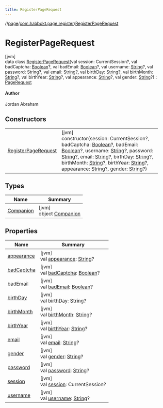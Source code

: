 ```yaml
---
title: RegisterPageRequest
---
```

//[page](../../../index.html)/[com.habbokt.page.register](../index.html)/[RegisterPageRequest](index.html)



# RegisterPageRequest



[jvm]\
data class [RegisterPageRequest](index.html)(val session: CurrentSession?, val badCaptcha: [Boolean](https://kotlinlang.org/api/latest/jvm/stdlib/kotlin/-boolean/index.html)?, val badEmail: [Boolean](https://kotlinlang.org/api/latest/jvm/stdlib/kotlin/-boolean/index.html)?, val username: [String](https://kotlinlang.org/api/latest/jvm/stdlib/kotlin/-string/index.html)?, val password: [String](https://kotlinlang.org/api/latest/jvm/stdlib/kotlin/-string/index.html)?, val email: [String](https://kotlinlang.org/api/latest/jvm/stdlib/kotlin/-string/index.html)?, val birthDay: [String](https://kotlinlang.org/api/latest/jvm/stdlib/kotlin/-string/index.html)?, val birthMonth: [String](https://kotlinlang.org/api/latest/jvm/stdlib/kotlin/-string/index.html)?, val birthYear: [String](https://kotlinlang.org/api/latest/jvm/stdlib/kotlin/-string/index.html)?, val appearance: [String](https://kotlinlang.org/api/latest/jvm/stdlib/kotlin/-string/index.html)?, val gender: [String](https://kotlinlang.org/api/latest/jvm/stdlib/kotlin/-string/index.html)?) : [PageRequest](../../com.habbokt.page/-page-request/index.html)

#### Author



Jordan Abraham



## Constructors


| | |
|---|---|
| [RegisterPageRequest](-register-page-request.html) | [jvm]<br>constructor(session: CurrentSession?, badCaptcha: [Boolean](https://kotlinlang.org/api/latest/jvm/stdlib/kotlin/-boolean/index.html)?, badEmail: [Boolean](https://kotlinlang.org/api/latest/jvm/stdlib/kotlin/-boolean/index.html)?, username: [String](https://kotlinlang.org/api/latest/jvm/stdlib/kotlin/-string/index.html)?, password: [String](https://kotlinlang.org/api/latest/jvm/stdlib/kotlin/-string/index.html)?, email: [String](https://kotlinlang.org/api/latest/jvm/stdlib/kotlin/-string/index.html)?, birthDay: [String](https://kotlinlang.org/api/latest/jvm/stdlib/kotlin/-string/index.html)?, birthMonth: [String](https://kotlinlang.org/api/latest/jvm/stdlib/kotlin/-string/index.html)?, birthYear: [String](https://kotlinlang.org/api/latest/jvm/stdlib/kotlin/-string/index.html)?, appearance: [String](https://kotlinlang.org/api/latest/jvm/stdlib/kotlin/-string/index.html)?, gender: [String](https://kotlinlang.org/api/latest/jvm/stdlib/kotlin/-string/index.html)?) |


## Types


| Name | Summary |
|---|---|
| [Companion](-companion/index.html) | [jvm]<br>object [Companion](-companion/index.html) |


## Properties


| Name | Summary |
|---|---|
| [appearance](appearance.html) | [jvm]<br>val [appearance](appearance.html): [String](https://kotlinlang.org/api/latest/jvm/stdlib/kotlin/-string/index.html)? |
| [badCaptcha](bad-captcha.html) | [jvm]<br>val [badCaptcha](bad-captcha.html): [Boolean](https://kotlinlang.org/api/latest/jvm/stdlib/kotlin/-boolean/index.html)? |
| [badEmail](bad-email.html) | [jvm]<br>val [badEmail](bad-email.html): [Boolean](https://kotlinlang.org/api/latest/jvm/stdlib/kotlin/-boolean/index.html)? |
| [birthDay](birth-day.html) | [jvm]<br>val [birthDay](birth-day.html): [String](https://kotlinlang.org/api/latest/jvm/stdlib/kotlin/-string/index.html)? |
| [birthMonth](birth-month.html) | [jvm]<br>val [birthMonth](birth-month.html): [String](https://kotlinlang.org/api/latest/jvm/stdlib/kotlin/-string/index.html)? |
| [birthYear](birth-year.html) | [jvm]<br>val [birthYear](birth-year.html): [String](https://kotlinlang.org/api/latest/jvm/stdlib/kotlin/-string/index.html)? |
| [email](email.html) | [jvm]<br>val [email](email.html): [String](https://kotlinlang.org/api/latest/jvm/stdlib/kotlin/-string/index.html)? |
| [gender](gender.html) | [jvm]<br>val [gender](gender.html): [String](https://kotlinlang.org/api/latest/jvm/stdlib/kotlin/-string/index.html)? |
| [password](password.html) | [jvm]<br>val [password](password.html): [String](https://kotlinlang.org/api/latest/jvm/stdlib/kotlin/-string/index.html)? |
| [session](session.html) | [jvm]<br>val [session](session.html): CurrentSession? |
| [username](username.html) | [jvm]<br>val [username](username.html): [String](https://kotlinlang.org/api/latest/jvm/stdlib/kotlin/-string/index.html)? |

